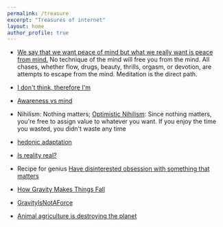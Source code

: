 ```yaml
---
permalink: /treasure
excerpt: "Treasures of internet"
layout: home
author_profile: true
---
```


- [We say that we want peace of mind but what we really want is peace from mind.](https://twitter.com/naval/status/1261481397992079362?lang=en) No technique of the mind will free you from the mind. All chases, whether flow, drugs, beauty, thrills, orgasm, or devotion, are attempts to escape from the mind. 
Meditation is the direct path.

- [I don't think, therefore I'm](https://youtu.be/GWPo97Dc63A?t=1865)

- [Awareness vs mind](https://youtu.be/4O2JK_94g3Y?t=485)

- Nihilism: Nothing matters; [Optimistic Nihilism](https://www.youtube.com/watch?v=MBRqu0YOH14&t=5s): Since nothing matters, you're free to assign value to whatever you want. If you enjoy the time you wasted, you didn't waste any time
 
- [hedonic adaptation](https://www.ox.ac.uk/research/research-in-conversation/how-live-happy-life/michael-plant)

- [Is reality real?](https://www.youtube.com/watch?v=tlTKTTt47WE&list=LLOxvcWrHyMOA0MDygWnq4Fg)

- Recipe for genius [Have disinterested obsession with something that matters](http://paulgraham.com/genius.html)

- [How Gravity Makes Things Fall](https://www.youtube.com/watch?v=jlTVIMOix3I&list=PLKae4U4rncSkYxkjspbIvrzXZLs5tgWHg)

- [GravityIsNotAForce](https://timhutton.github.io/GravityIsNotAForce/)

- [Animal agriculture is destroying the planet](https://www.cowspiracy.com/infographic)
